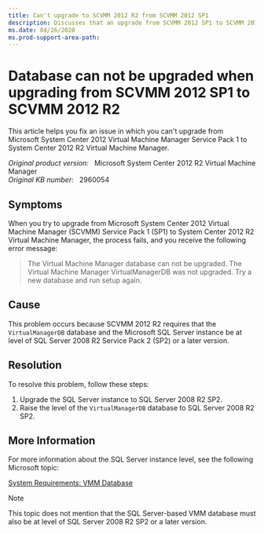 ```yaml
---
title: Can't upgrade to SCVMM 2012 R2 from SCVMM 2012 SP1 
description: Discusses that an upgrade from SCVMM 2012 SP1 to SCVMM 2012 R2 fails because the Virtual Machine Manager database can not be upgraded. Provides a resolution.
ms.date: 04/26/2020
ms.prod-support-area-path:
---
```

# Database can not be upgraded when upgrading from SCVMM 2012 SP1 to SCVMM 2012 R2

This article helps you fix an issue in which you can't upgrade from Microsoft System Center 2012 Virtual Machine Manager Service Pack 1 to System Center 2012 R2 Virtual Machine Manager.

_Original product version:_ &nbsp; Microsoft System Center 2012 R2 Virtual Machine Manager  
_Original KB number:_ &nbsp; 2960054

## Symptoms

When you try to upgrade from Microsoft System Center 2012 Virtual Machine Manager (SCVMM) Service Pack 1 (SP1) to System Center 2012 R2 Virtual Machine Manager, the process fails, and you receive the following error message:

> The Virtual Machine Manager database can not be upgraded. The Virtual Machine Manager VirtualManagerDB was not upgraded. Try a new database and run setup again.

## Cause

This problem occurs because SCVMM 2012 R2 requires that the `VirtualManagerDB` database and the Microsoft SQL Server instance be at level of SQL Server 2008 R2 Service Pack 2 (SP2) or a later version.

## Resolution

To resolve this problem, follow these steps:

1. Upgrade the SQL Server instance to SQL Server 2008 R2 SP2.
2. Raise the level of the `VirtualManagerDB` database to SQL Server 2008 R2 SP2.

## More Information

For more information about the SQL Server instance level, see the following Microsoft topic:

[System Requirements: VMM Database](/previous-versions/system-center/system-center-2012-R2/gg610574(v=sc.12)?redirectedfrom=MSDN)

> [!NOTE]
> This topic does not mention that the SQL Server-based VMM database must also be at level of SQL Server 2008 R2 SP2 or a later version.
